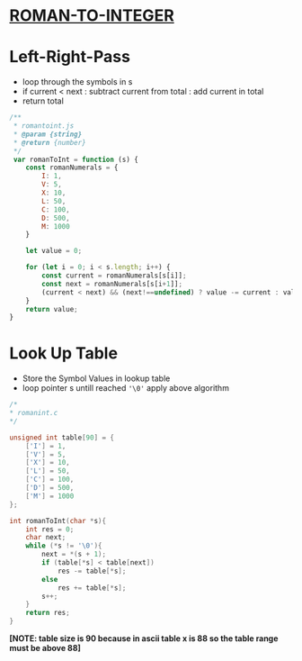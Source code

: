 # [ROMAN-TO-INTEGER](https://leetcode.com/problems/roman-to-integer)


# **Left-Right-Pass**

- loop through the symbols in s
- if current < next : subtract current from total : add current in total
- return total

```js
/**
 * romantoint.js
 * @param {string}
 * @return {number}
 */
 var romanToInt = function (s) {
    const romanNumerals = {
        I: 1,
        V: 5,
        X: 10,
        L: 50,
        C: 100,
        D: 500,
        M: 1000
    }

    let value = 0;

    for (let i = 0; i < s.length; i++) {
        const current = romanNumerals[s[i]];
        const next = romanNumerals[s[i+1]];
        (current < next) && (next!==undefined) ? value -= current : value += current;
    }
    return value;
}
```

# **Look Up Table**
- Store the Symbol Values in lookup table
- loop pointer s untill reached `'\0'` apply above algorithm
```C
/*
* romanint.c
*/

unsigned int table[90] = {
    ['I'] = 1,
    ['V'] = 5,
    ['X'] = 10,
    ['L'] = 50,
    ['C'] = 100,
    ['D'] = 500,
    ['M'] = 1000
};

int romanToInt(char *s){
    int res = 0;
    char next;
    while (*s != '\0'){
        next = *(s + 1);
        if (table[*s] < table[next])
            res -= table[*s];
        else
            res += table[*s];
        s++;
    }
    return res;
}
```
**[NOTE: table size is 90 because in ascii table x is 88 so the table range must be above 88]**

